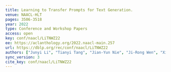 ```yaml
---
title: Learning to Transfer Prompts for Text Generation.
venue: NAACL-HLT
pages: 3506-3518
year: 2022
type: Conference and Workshop Papers
access: open
key: conf/naacl/LiTNWZ22
ee: https://aclanthology.org/2022.naacl-main.257
url: https://dblp.org/rec/conf/naacl/LiTNWZ22
authors: ["Junyi Li", "Tianyi Tang", "Jian-Yun Nie", "Ji-Rong Wen", "Xin Zhao"]
sync_version: 3
cite_key: conf/naacl/LiTNWZ22
---
```

